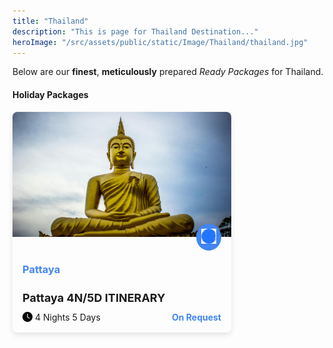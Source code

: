 ```yaml
---
title: "Thailand"
description: "This is page for Thailand Destination..."
heroImage: "/src/assets/public/static/Image/Thailand/thailand.jpg"
---
```


Below are our **finest**, **meticulously** prepared _Ready Packages_ for Thailand.

#### Holiday Packages

 <div class="card">
  <img src="/src/assets/Image/Thailand/thailand.jpg" alt="Pattaya" class="card-image">
  <div class="card-content">
    <div class="icon-container">
      <img src="/src/assets//favicons/peak-icon.png" alt="Peak Icon" class="peak-icon">
    </div>
    <h3 class="location">Pattaya</h3>
    <h2 class="itinerary-title">Pattaya 4N/5D ITINERARY</h2>
    <div class="trip-details">
      <span class="duration">
        <img src="/src/assets/favicons/clock-icon.png" alt="Clock Icon" class="clock-icon">
        4 Nights 5 Days
      </span>
      <span class="availability">On Request</span>
    </div>
  </div>
</div>

<style>
  .card {
    width: 350px;
    border-radius: 8px;
    overflow: hidden;
    box-shadow: 0 4px 8px rgba(0,0,0,0.1);
    cursor: pointer;
  }
  .card-image {
    width: 100%;
    height: 200px;
    object-fit: cover;
  }
  .card-content {
    padding: 16px;
    position: relative;
  }
  .icon-container {
    position: absolute;
    top: -24px;
    right: 16px;
    background-color: #4285f4;
    border-radius: 50%;
    padding: 8px;
  }
  .peak-icon {
    width: 24px;
    height: 24px;
  }
  .location {
    color: #4285f4;
    margin-bottom: 4px;
  }
  .itinerary-title {
    font-size: 18px;
    margin-bottom: 12px;
  }
  .trip-details {
    display: flex;
    justify-content: space-between;
    align-items: center;
  }
  .duration {
    display: flex;
    align-items: center;
  }
  .clock-icon {
    width: 16px;
    height: 16px;
    margin-right: 4px;
  }
  .availability {
    color: #4285f4;
    font-weight: bold;
  }
</style> 